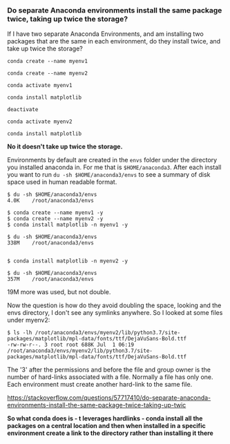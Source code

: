 ### Do separate Anaconda environments install the same package twice, taking up twice the storage?

If I have two separate Anaconda Environments, and am installing two packages that are the same in each environment, do they install twice, and take up twice the storage?

```
conda create --name myenv1

conda create --name myenv2

conda activate myenv1

conda install matplotlib

deactivate

conda activate myenv2

conda install matplotlib
```

**No it doesn't take up twice the storage.**

Environments by default are created in the `envs` folder under the directory you installed anaconda in. For me that is `$HOME/anaconda3`. After each install you want to run `du -sh $HOME/anaconda3/envs` to see a summary of disk space used in human readable format.

```
$ du -sh $HOME/anaconda3/envs
4.0K    /root/anaconda3/envs

$ conda create --name myenv1 -y
$ conda create --name myenv2 -y
$ conda install matplotlib -n myenv1 -y

$ du -sh $HOME/anaconda3/envs
338M    /root/anaconda3/envs


$ conda install matplotlib -n myenv2 -y

$ du -sh $HOME/anaconda3/envs
357M    /root/anaconda3/envs
```

19M more was used, but not double.

Now the question is how do they avoid doubling the space, looking and the envs directory, I don't see any symlinks anywhere. So I looked at some files under myenv2:

```
$ ls -lh /root/anaconda3/envs/myenv2/lib/python3.7/site-packages/matplotlib/mpl-data/fonts/ttf/DejaVuSans-Bold.ttf
-rw-rw-r--. 3 root root 688K Jul  1 06:19 /root/anaconda3/envs/myenv2/lib/python3.7/site-packages/matplotlib/mpl-data/fonts/ttf/DejaVuSans-Bold.ttf
```

The '3' after the permissions and before the file and group owner is the number of hard-links associated with a file. Normally a file has only one. Each environment must create another hard-link to the same file.

https://stackoverflow.com/questions/57717410/do-separate-anaconda-environments-install-the-same-package-twice-taking-up-twic

**So what conda does is - t leverages hardlinks - conda install all the packages on a central location and then when installed in a specific environment create a link to the directory rather than installing it there**
